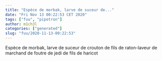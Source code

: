 ```yaml
---
title: "Espèce de morbak, larve de suceur de..."
date: "Fri Nov 13 00:22:53 CET 2020"
tags: ["fuu", "pipotron"]
author: m1ch3l
categories: ["generated"]
slug: "fuu/2020-11-13-00:22:53"
---
```


Espèce de morbak, larve de suceur de crouton de fils de raton-laveur de marchand de foutre de jedi de fils de haricot
